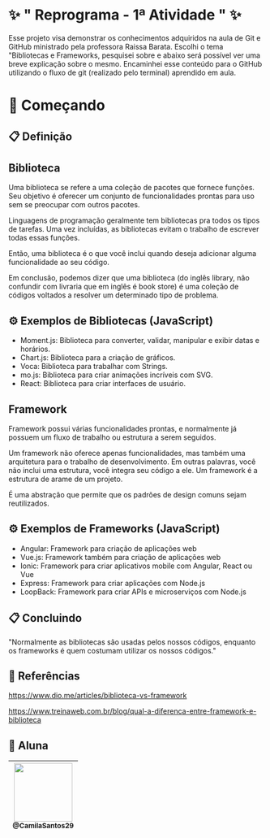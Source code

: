 # ✨ " Reprograma - 1ª Atividade "   ✨

<p> Esse projeto visa demonstrar os conhecimentos adquiridos na aula de Git e GitHub ministrado pela professora Raissa Barata. Escolhi o tema "Bibliotecas e Frameworks, pesquisei sobre e abaixo será possível ver uma breve explicação sobre o mesmo. Encaminhei esse conteúdo para o GitHub utilizando o fluxo de git (realizado pelo terminal) aprendido em aula. </p>

# 🚀 Começando

## 📋 Definição

## Biblioteca

Uma biblioteca se refere a uma coleção de pacotes que fornece funções. Seu objetivo é oferecer um conjunto de funcionalidades prontas  para uso sem se preocupar com outros pacotes.

Linguagens de programação geralmente tem bibliotecas pra todos os tipos de tarefas. Uma vez incluídas, as bibliotecas evitam o trabalho de escrever todas essas funções.

Então, uma biblioteca é o que você inclui quando deseja adicionar alguma funcionalidade ao seu código.

Em conclusão, podemos dizer que uma biblioteca (do inglês library, não confundir com livraria que em inglês é book store) é uma coleção de códigos voltados a resolver um determinado tipo de problema.

## ⚙️ Exemplos de Bibliotecas (JavaScript)
* Moment.js: Biblioteca para converter, validar, manipular e exibir datas e horários.
*   Chart.js: Biblioteca para a criação de gráficos.
*   Voca: Biblioteca para trabalhar com Strings.
*   mo.js: Biblioteca para criar animações incríveis com SVG.
*   React: Biblioteca para criar interfaces de usuário.

## Framework

Framework possui várias funcionalidades prontas, e normalmente já possuem um fluxo de trabalho ou estrutura a serem seguidos.

Um framework não oferece apenas funcionalidades, mas também uma arquitetura para o trabalho de desenvolvimento. Em outras palavras, você não inclui uma estrutura, você integra seu código a ele. Um framework é a estrutura de arame de um projeto.

É uma abstração que permite que os padrões de design comuns sejam reutilizados.

## ⚙️ Exemplos de Frameworks (JavaScript)

* Angular: Framework para criação de aplicações web
* Vue.js: Framework também para criação de aplicações web
* Ionic: Framework para criar aplicativos mobile com Angular, React ou Vue
* Express: Framework para criar aplicações com Node.js
* LoopBack: Framework para criar APIs e microserviços com Node.js

## 📋 Concluindo
"Normalmente as bibliotecas são usadas pelos nossos códigos, enquanto os frameworks é quem costumam utilizar os nossos códigos."

## 📌 Referências
https://www.dio.me/articles/biblioteca-vs-framework

https://www.treinaweb.com.br/blog/qual-a-diferenca-entre-framework-e-biblioteca

## 📌 Aluna

| [<img src="https://avatars.githubusercontent.com/u/88860081?s=400&u=62b41e4fc319244c5807bd7da1decd28e1be8d6f&v=4" width=115><br><sub>@CamilaSantos29</sub>](https://github.com/CamilaSantos29) |
| :---: |


